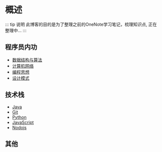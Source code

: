 # 概述

::: tip 说明
此博客的目的是为了整理之前的OneNote学习笔记，梳理知识点,
正在整理中...
:::

## 程序员内功

- [数据结构与算法](./datastru-algs/)
- [计算机网络](./temp/)
- [编程思想](./temp/)
- [设计模式](./temp/)

## 技术栈
- [Java](./java/)
- [Git](./git/)
- [Python](./temp/)
- [JavaScript](./temp/)
- [Nodojs](./temp/)

## 其他



